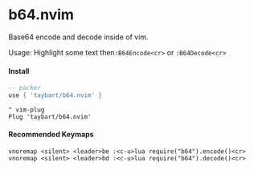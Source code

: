 # b64.nvim

Base64 encode and decode inside of vim.

Usage: Highlight some text then`:B64Encode<cr>` or `:B64Decode<cr>`

#### Install

```lua
-- packer
use { 'taybart/b64.nvim' }
```

```vim
" vim-plug
Plug 'taybart/b64.nvim'
```

#### Recommended Keymaps

```vim
vnoremap <silent> <leader>be :<c-u>lua require("b64").encode()<cr>
vnoremap <silent> <leader>bd :<c-u>lua require("b64").decode()<cr>
```
